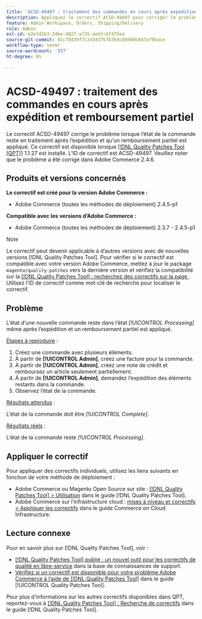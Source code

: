 ```yaml
---
title: 'ACSD-49497 : traitement des commandes en cours après expédition et remboursement partiel'
description: Appliquez le correctif ACSD-49497 pour corriger le problème Adobe Commerce où l’état de la commande reste en traitement après l’expédition et un remboursement partiel est appliqué.
feature: Admin Workspace, Orders, Shipping/Delivery
role: Admin
exl-id: e2e3d2b3-24be-4827-a735-aebfc6f475ea
source-git-commit: 81c78439f7c243437b7b76dc80560c847af95ace
workflow-type: tm+mt
source-wordcount: '357'
ht-degree: 0%

---
```


# ACSD-49497 : traitement des commandes en cours après expédition et remboursement partiel

Le correctif ACSD-49497 corrige le problème lorsque l’état de la commande reste en traitement après l’expédition et qu’un remboursement partiel est appliqué. Ce correctif est disponible lorsque [[!DNL Quality Patches Tool (QPT)]](https://experienceleague.adobe.com/fr/docs/commerce-knowledge-base/kb/announcements/commerce-announcements/magento-quality-patches-released-new-tool-to-self-serve-quality-patches) 1.1.27 est installé. L’ID de correctif est ACSD-49497. Veuillez noter que le problème a été corrigé dans Adobe Commerce 2.4.6.

## Produits et versions concernés

**Le correctif est créé pour la version Adobe Commerce :**

* Adobe Commerce (toutes les méthodes de déploiement) 2.4.5-p1

**Compatible avec les versions d’Adobe Commerce :**

* Adobe Commerce (toutes les méthodes de déploiement) 2.3.7 - 2.4.5-p1

>[!NOTE]
>
>Le correctif peut devenir applicable à d’autres versions avec de nouvelles versions [!DNL Quality Patches Tool]. Pour vérifier si le correctif est compatible avec votre version Adobe Commerce, mettez à jour le package `magento/quality-patches` vers la dernière version et vérifiez la compatibilité sur la [[!DNL Quality Patches Tool] : recherchez des correctifs sur la page ](https://experienceleague.adobe.com/tools/commerce-quality-patches/index.html?lang=fr). Utilisez l’ID de correctif comme mot-clé de recherche pour localiser le correctif.

## Problème

L’état d’une nouvelle commande reste dans l’état *[!UICONTROL Processing]* même après l’expédition et un remboursement partiel est appliqué.

<u>Étapes à reproduire</u> :

1. Créez une commande avec plusieurs éléments.
1. À partir de **[!UICONTROL Admin]**, créez une facture pour la commande.
1. À partir de **[!UICONTROL Admin]**, créez une note de crédit et remboursez un article seulement partiellement.
1. À partir de **[!UICONTROL Admin]**, demandez l’expédition des éléments restants dans la commande.
1. Observez l’état de la commande.

<u>Résultats attendus</u> :

L’état de la commande doit être *[!UICONTROL Complete]*.

<u>Résultats réels</u> :

L’état de la commande reste *[!UICONTROL Processing]*.

## Appliquer le correctif

Pour appliquer des correctifs individuels, utilisez les liens suivants en fonction de votre méthode de déploiement :

* Adobe Commerce ou Magento Open Source sur site : [[!DNL Quality Patches Tool] > Utilisation](/help/tools/quality-patches-tool/usage.md) dans le guide [!DNL Quality Patches Tool].
* Adobe Commerce sur l’infrastructure cloud : [mises à niveau et correctifs > Appliquer les correctifs](https://experienceleague.adobe.com/docs/commerce-cloud-service/user-guide/develop/upgrade/apply-patches.html?lang=fr) dans le guide Commerce on Cloud Infrastructure.

## Lecture connexe

Pour en savoir plus sur [!DNL Quality Patches Tool], voir :

* [[!DNL Quality Patches Tool] publié : un nouvel outil pour les correctifs de qualité en libre-service](https://experienceleague.adobe.com/fr/docs/commerce-knowledge-base/kb/announcements/commerce-announcements/magento-quality-patches-released-new-tool-to-self-serve-quality-patches) dans la base de connaissances de support.
* [Vérifiez si un correctif est disponible pour votre problème Adobe Commerce à l’aide de  [!DNL Quality Patches Tool]](/help/tools/quality-patches-tool/patches-available-in-qpt/check-patch-for-magento-issue-with-magento-quality-patches.md) dans le guide [!UICONTROL Quality Patches Tool].


Pour plus d&#39;informations sur les autres correctifs disponibles dans QPT, reportez-vous à [[!DNL Quality Patches Tool] : Recherche de correctifs](https://experienceleague.adobe.com/tools/commerce-quality-patches/index.html?lang=fr) dans le guide [!DNL Quality Patches Tool].
